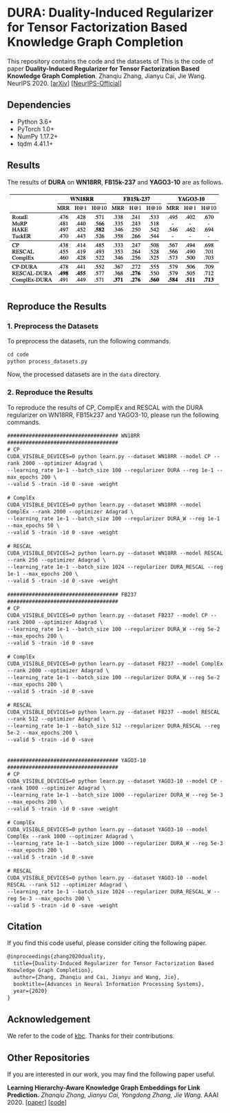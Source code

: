 # DURA: Duality-Induced Regularizer for Tensor Factorization Based Knowledge Graph Completion

This repository contains the code and the datasets of This is the code of paper 
**Duality-Induced Regularizer for Tensor Factorization Based Knowledge Graph Completion**. 
Zhanqiu Zhang, Jianyu Cai, Jie Wang. NeurIPS 2020. [[arXiv](https://arxiv.org/abs/2011.05816)]
[[NeurIPS-Official](https://proceedings.neurips.cc/paper/2020/hash/f6185f0ef02dcaec414a3171cd01c697-Abstract.html)]

## Dependencies
- Python 3.6+
- PyTorch 1.0+
- NumPy 1.17.2+
- tqdm 4.41.1+

## Results
The results of **DURA** on **WN18RR**, **FB15k-237** and **YAGO3-10** are as follows.


![Results](./result.png)
 

## Reproduce the Results

### 1. Preprocess the Datasets
To preprocess the datasets, run the following commands.

```shell script
cd code
python process_datasets.py
```

Now, the processed datasets are in the `data` directory.

### 2. Reproduce the Results 
To reproduce the results of CP, ComplEx and RESCAL with
the DURA regularizer on WN18RR, FB15k237 and YAGO3-10,
please run the following commands.

```shell script
#################################### WN18RR ####################################
# CP
CUDA_VISIBLE_DEVICES=0 python learn.py --dataset WN18RR --model CP --rank 2000 --optimizer Adagrad \
--learning_rate 1e-1 --batch_size 100 --regularizer DURA --reg 1e-1 --max_epochs 200 \
--valid 5 -train -id 0 -save -weight

# ComplEx
CUDA_VISIBLE_DEVICES=0 python learn.py --dataset WN18RR --model ComplEx --rank 2000 --optimizer Adagrad \
--learning_rate 1e-1 --batch_size 100 --regularizer DURA_W --reg 1e-1 --max_epochs 50 \
--valid 5 -train -id 0 -save -weight

# RESCAL
CUDA_VISIBLE_DEVICES=2 python learn.py --dataset WN18RR --model RESCAL --rank 256 --optimizer Adagrad \
--learning_rate 1e-1 --batch_size 1024 --regularizer DURA_RESCAL --reg 1e-1 --max_epochs 200 \
--valid 5 -train -id 0 -save -weight

#################################### FB237 ####################################
# CP
CUDA_VISIBLE_DEVICES=0 python learn.py --dataset FB237 --model CP --rank 2000 --optimizer Adagrad \
--learning_rate 1e-1 --batch_size 100 --regularizer DURA_W --reg 5e-2 --max_epochs 200 \
--valid 5 -train -id 0 -save

# ComplEx
CUDA_VISIBLE_DEVICES=0 python learn.py --dataset FB237 --model ComplEx --rank 2000 --optimizer Adagrad \
--learning_rate 1e-1 --batch_size 100 --regularizer DURA_W --reg 5e-2 --max_epochs 200 \
--valid 5 -train -id 0 -save

# RESCAL
CUDA_VISIBLE_DEVICES=0 python learn.py --dataset FB237 --model RESCAL --rank 512 --optimizer Adagrad \
--learning_rate 1e-1 --batch_size 512 --regularizer DURA_RESCAL --reg 5e-2 --max_epochs 200 \
--valid 5 -train -id 0 -save


#################################### YAGO3-10 ####################################
# CP
CUDA_VISIBLE_DEVICES=0 python learn.py --dataset YAGO3-10 --model CP --rank 1000 --optimizer Adagrad \
--learning_rate 1e-1 --batch_size 1000 --regularizer DURA_W --reg 5e-3 --max_epochs 200 \
--valid 5 -train -id 0 -save -weight

# ComplEx
CUDA_VISIBLE_DEVICES=0 python learn.py --dataset YAGO3-10 --model ComplEx --rank 1000 --optimizer Adagrad \
--learning_rate 1e-1 --batch_size 1000 --regularizer DURA_W --reg 5e-3 --max_epochs 200 \
--valid 5 -train -id 0 -save

# RESCAL
CUDA_VISIBLE_DEVICES=0 python learn.py --dataset YAGO3-10 --model RESCAL --rank 512 --optimizer Adagrad \
--learning_rate 1e-1 --batch_size 1024 --regularizer DURA_RESCAL_W --reg 5e-3 --max_epochs 200 \
--valid 5 -train -id 0 -save -weight
```

## Citation
If you find this code useful, please consider citing the following paper.
```
@inproceedings{zhang2020duality,
  title={Duality-Induced Regularizer for Tensor Factorization Based Knowledge Graph Completion},
  author={Zhang, Zhanqiu and Cai, Jianyu and Wang, Jie},
  booktitle={Advances in Neural Information Processing Systems},
  year={2020}
}
```

## Acknowledgement
We refer to the code of [kbc](https://github.com/facebookresearch/kbc). Thanks for their contributions.

## Other Repositories
If you are interested in our work, you may find the following paper useful.

**Learning Hierarchy-Aware Knowledge Graph Embeddings for Link Prediction.**
*Zhanqiu Zhang, Jianyu Cai, Yongdong Zhang, Jie Wang.* AAAI 2020. [[paper](https://arxiv.org/pdf/1911.09419.pdf)] [[code](https://github.com/MIRALab-USTC/KGE-HAKE)]

